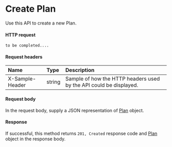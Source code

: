 # Create Plan

Use this API to create a new Plan.
#### HTTP request
```http
to be completed....
```
#### Request headers
| Name       | Type | Description|
|:---------------|:--------|:----------|
| X-Sample-Header  | string  | Sample of how the HTTP headers used by the API could be displayed.|

#### Request body
In the request body, supply a JSON representation of [Plan](../api/plan.md) object.


#### Response
If successful, this method returns `201, Created` response code and [Plan](../resources/plan.md) object in the response body.
